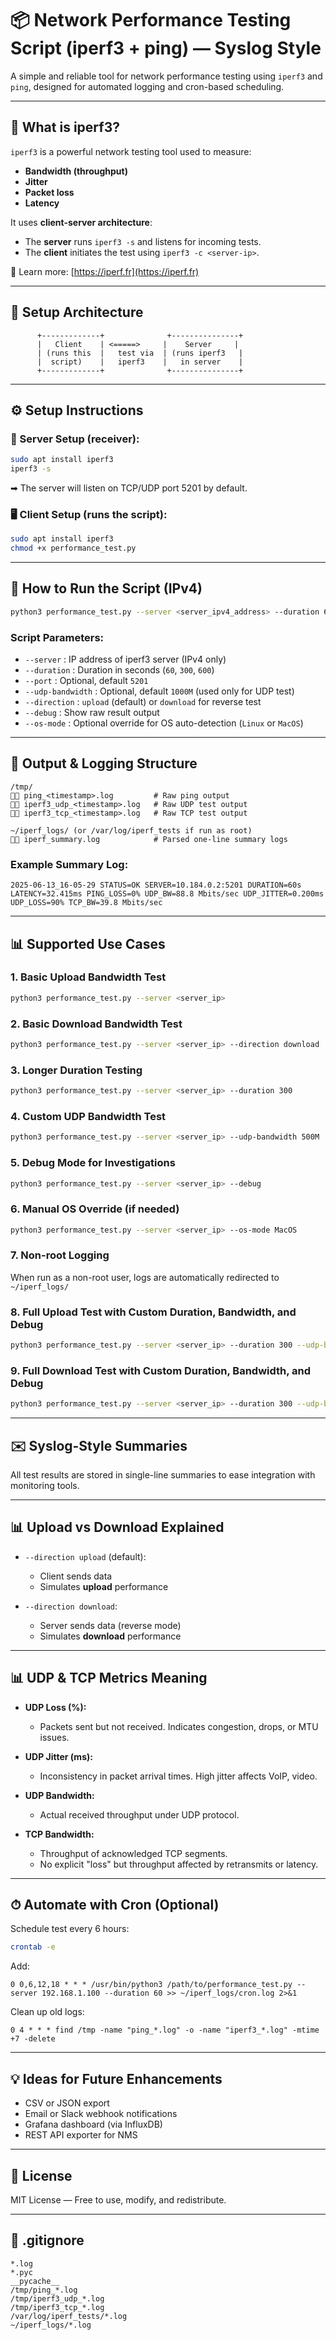 # 📦 Network Performance Testing Script (iperf3 + ping) — Syslog Style

A simple and reliable tool for network performance testing using `iperf3` and `ping`, designed for automated logging and cron-based scheduling.

---

## 📖 What is iperf3?
`iperf3` is a powerful network testing tool used to measure:
- **Bandwidth (throughput)**
- **Jitter**
- **Packet loss**
- **Latency**

It uses **client-server architecture**:
- The **server** runs `iperf3 -s` and listens for incoming tests.
- The **client** initiates the test using `iperf3 -c <server-ip>`.

💼 Learn more: [https://iperf.fr](https://iperf.fr)

---

## 🧱 Setup Architecture
```
      +-------------+              +---------------+
      |   Client    | <=====>     |    Server     |
      | (runs this  |   test via  | (runs iperf3   |
      |  script)    |   iperf3    |   in server    |
      +-------------+              +---------------+
```

---

## ⚙️ Setup Instructions

### 🔧 Server Setup (receiver):
```bash
sudo apt install iperf3
iperf3 -s
```
➡ The server will listen on TCP/UDP port 5201 by default.

### 🖥 Client Setup (runs the script):
```bash
sudo apt install iperf3
chmod +x performance_test.py
```

---

## 🚀 How to Run the Script (IPv4)

```bash
python3 performance_test.py --server <server_ipv4_address> --duration 60 --direction upload --debug
```

### Script Parameters:
- `--server` : IP address of iperf3 server (IPv4 only)
- `--duration` : Duration in seconds (`60`, `300`, `600`)
- `--port` : Optional, default `5201`
- `--udp-bandwidth` : Optional, default `1000M` (used only for UDP test)
- `--direction` : `upload` (default) or `download` for reverse test
- `--debug` : Show raw result output
- `--os-mode` : Optional override for OS auto-detection (`Linux` or `MacOS`)

---

## 📂 Output & Logging Structure

```
/tmp/
🕼🏼 ping_<timestamp>.log         # Raw ping output
🕼🏼 iperf3_udp_<timestamp>.log   # Raw UDP test output
🕼🏼 iperf3_tcp_<timestamp>.log   # Raw TCP test output

~/iperf_logs/ (or /var/log/iperf_tests if run as root)
🕼🏼 iperf_summary.log            # Parsed one-line summary logs
```

### Example Summary Log:
```
2025-06-13_16-05-29 STATUS=OK SERVER=10.184.0.2:5201 DURATION=60s LATENCY=32.415ms PING_LOSS=0% UDP_BW=88.8 Mbits/sec UDP_JITTER=0.200ms UDP_LOSS=90% TCP_BW=39.8 Mbits/sec
```

---

## 📊 Supported Use Cases

### 1. Basic Upload Bandwidth Test
```bash
python3 performance_test.py --server <server_ip>
```

### 2. Basic Download Bandwidth Test
```bash
python3 performance_test.py --server <server_ip> --direction download
```

### 3. Longer Duration Testing
```bash
python3 performance_test.py --server <server_ip> --duration 300
```

### 4. Custom UDP Bandwidth Test
```bash
python3 performance_test.py --server <server_ip> --udp-bandwidth 500M
```

### 5. Debug Mode for Investigations
```bash
python3 performance_test.py --server <server_ip> --debug
```

### 6. Manual OS Override (if needed)
```bash
python3 performance_test.py --server <server_ip> --os-mode MacOS
```

### 7. Non-root Logging
When run as a non-root user, logs are automatically redirected to `~/iperf_logs/`

### 8. Full Upload Test with Custom Duration, Bandwidth, and Debug
```bash
python3 performance_test.py --server <server_ip> --duration 300 --udp-bandwidth 500M --direction upload --port 5201 --debug
```

### 9. Full Download Test with Custom Duration, Bandwidth, and Debug
```bash
python3 performance_test.py --server <server_ip> --duration 300 --udp-bandwidth 500M --direction download --port 5201 --debug
```

---

## ✉️ Syslog-Style Summaries
All test results are stored in single-line summaries to ease integration with monitoring tools.

---

## 📊 Upload vs Download Explained

- `--direction upload` (default):
  - Client sends data
  - Simulates **upload** performance

- `--direction download`:
  - Server sends data (reverse mode)
  - Simulates **download** performance

---

## 📊 UDP & TCP Metrics Meaning

- **UDP Loss (%):**
  - Packets sent but not received. Indicates congestion, drops, or MTU issues.

- **UDP Jitter (ms):**
  - Inconsistency in packet arrival times. High jitter affects VoIP, video.

- **UDP Bandwidth:**
  - Actual received throughput under UDP protocol.

- **TCP Bandwidth:**
  - Throughput of acknowledged TCP segments.
  - No explicit "loss" but throughput affected by retransmits or latency.

---

## ⏱ Automate with Cron (Optional)

Schedule test every 6 hours:
```bash
crontab -e
```
Add:
```cron
0 0,6,12,18 * * * /usr/bin/python3 /path/to/performance_test.py --server 192.168.1.100 --duration 60 >> ~/iperf_logs/cron.log 2>&1
```

Clean up old logs:
```cron
0 4 * * * find /tmp -name "ping_*.log" -o -name "iperf3_*.log" -mtime +7 -delete
```

---

## 💡 Ideas for Future Enhancements
- CSV or JSON export
- Email or Slack webhook notifications
- Grafana dashboard (via InfluxDB)
- REST API exporter for NMS

---

## 📄 License
MIT License — Free to use, modify, and redistribute.

---

## 📁 .gitignore
```gitignore
*.log
*.pyc
__pycache__
/tmp/ping_*.log
/tmp/iperf3_udp_*.log
/tmp/iperf3_tcp_*.log
/var/log/iperf_tests/*.log
~/iperf_logs/*.log
```